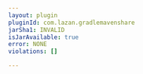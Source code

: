 ```yaml
---
layout: plugin
pluginId: com.lazan.gradlemavenshare
jarSha1: INVALID
isJarAvailable: true
error: NONE
violations: []

---
```

